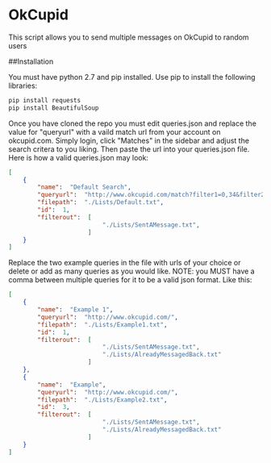 OkCupid
=======

This script allows you to send multiple messages on OkCupid to random users

##Installation

You must have python 2.7 and pip installed.
Use pip to install the following libraries:

```bash
pip install requests
pip install BeautifulSoup
```

Once you have cloned the repo you must edit queries.json and replace the value for "queryurl" with a vaild match url from your account on okcupid.com. Simply login, click "Matches" in the sidebar and adjust the search critera to you liking. Then paste the url into your queries.json file.
Here is how a valid queries.json may look:

```json
[
    {
        "name":  "Default Search",
        "queryurl":  "http://www.okcupid.com/match?filter1=0,34&filter2=2,18,35&filter3=3,50&filter4=5,31536000&filter5=1,1&filter6=35,0&filter7=25,4000,10000&locid=0&timekey=1&matchOrderBy=SPECIAL_BLEND&custom_search=0&fromWhoOnline=0&mygender=m&update_prefs=1&sort_type=0&sa=1&using_saved_search=",
        "filepath":  "./Lists/Default.txt",
        "id":  1,
        "filterout":  [
                          "./Lists/SentAMessage.txt",
                      ]
    }
]
```

Replace the two example queries in the file with urls of your choice or delete or add as many queries as you would like. NOTE: you MUST have a comma between multiple queries for it to be a valid json format. Like this:

```json
[
    {
        "name":  "Example 1",
        "queryurl":  "http://www.okcupid.com/",
        "filepath":  "./Lists/Example1.txt",
        "id":  1,
        "filterout":  [
                          "./Lists/SentAMessage.txt",
                          "./Lists/AlreadyMessagedBack.txt"
                      ]
    },
    {
        "name":  "Example",
        "queryurl":  "http://www.okcupid.com/",
        "filepath":  "./Lists/Example2.txt",
        "id":  3,
        "filterout":  [
                          "./Lists/SentAMessage.txt",
                          "./Lists/AlreadyMessagedBack.txt"
                      ]
    }
]
```
